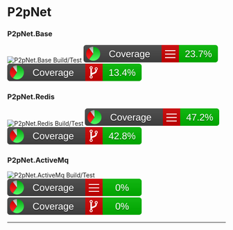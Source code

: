 
# P2pNet

### P2pNet.Base
![ P2pNet.Base Build/Test](https://github.com/Apian-Framework/P2pNet/workflows/P2pNet.Base%20Build\/Test/badge.svg) ![Line Coverage](https://github.com/Apian-Framework/Apian-CI-Badges/blob/P2pNet.Base/P2pNet.Base_linecoverage.svg) ![Branch Coverage](https://github.com/Apian-Framework/Apian-CI-Badges/blob/P2pNet.Base/P2pNet.Base_branchcoverage.svg)

### P2pNet.Redis
![ P2pNet.Redis Build/Test](https://github.com/Apian-Framework/P2pNet/workflows/P2pNet.Redis%20Build\/Test/badge.svg) ![Line Coverage](https://github.com/Apian-Framework/Apian-CI-Badges/blob/P2pNet.Redis/P2pNet.Redis_linecoverage.svg) ![Branch Coverage](https://github.com/Apian-Framework/Apian-CI-Badges/blob/P2pNet.Redis/P2pNet.Redis_branchcoverage.svg)

### P2pNet.ActiveMq
![ P2pNet.ActiveMq Build/Test](https://github.com/Apian-Framework/P2pNet/workflows/P2pNet.ActiveMq%20Build\/Test/badge.svg) ![Line Coverage](https://github.com/Apian-Framework/Apian-CI-Badges/blob/P2pNet.ActiveMq/P2pNet.ActiveMq_linecoverage.svg) ![Branch Coverage](https://github.com/Apian-Framework/Apian-CI-Badges/blob/P2pNet.ActiveMq/P2pNet.ActiveMq_branchcoverage.svg)

---
